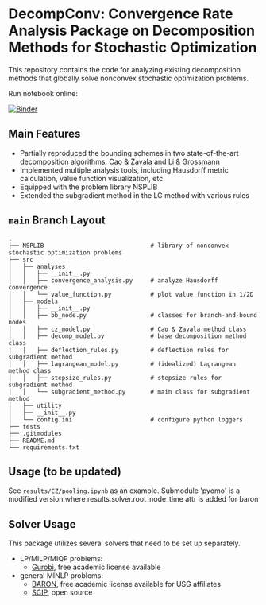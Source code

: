 # DecompConv: Convergence Rate Analysis Package on Decomposition Methods for Stochastic Optimization

This repository contains the code for analyzing existing decomposition methods
that globally solve nonconvex stochastic optimization problems.

Run notebook online:

[![Binder](https://mybinder.org/badge_logo.svg)](https://mybinder.org/v2/gh/yship1002/decomp/HEAD)

## Main Features
- Partially reproduced the bounding schemes in two state-of-the-art decomposition algorithms: [Cao & Zavala](https://link.springer.com/article/10.1007/s10898-019-00769-y) and [Li & Grossmann](https://link.springer.com/article/10.1007/s10898-019-00816-8)
- Implemented multiple analysis tools, including Hausdorff metric calculation, value function visualization, etc.
- Equipped with the problem library NSPLIB
- Extended the subgradient method in the LG method with various rules

## `main` Branch Layout
```
.
├── NSPLIB                              # library of nonconvex stochastic optimization problems
├── src
│   ├── analyses
│   │   ├── __init__.py
│   │   ├── convergence_analysis.py     # analyze Hausdorff convergence
│   │   └── value_function.py           # plot value function in 1/2D
│   ├── models
│   │   ├── __init__.py
│   │   ├── bb_node.py                  # classes for branch-and-bound nodes
│   │   ├── cz_model.py                 # Cao & Zavala method class
│   │   ├── decomp_model.py             # base decomposition method class
│   │   ├── deflection_rules.py         # deflection rules for subgradient method
│   │   ├── lagrangean_model.py         # (idealized) Lagrangean method class
│   │   ├── stepsize_rules.py           # stepsize rules for subgradient method
│   │   └── subgradient_method.py       # main class for subgradient method
│   ├── utility
│   ├── __init__.py
│   └── config.ini                      # configure python loggers
├── tests
├── .gitmodules
├── README.md
└── requirements.txt
```

## Usage (to be updated)

See `results/CZ/pooling.ipynb` as an example.
Submodule 'pyomo' is a modified version where results.solver.root_node_time attr is added for baron

## Solver Usage

This package utilizes several solvers that need to be set up separately.

- LP/MILP/MIQP problems:
    - [Gurobi](https://www.gurobi.com), free academic license available
- general MINLP problems:
    - [BARON](https://minlp.com/baron-solver), free academic license available for USG affiliates
    - [SCIP](https://www.scipopt.org), open source
